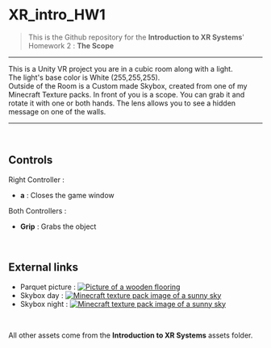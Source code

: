 # XR_intro_HW1
> This is the Github repository for the **Introduction to XR Systems**' Homework 2 : **The Scope**

___

This is a Unity VR project you are in a cubic room along with a light.<br>
The light's base color is White (255,255,255). <br>
Outside of the Room is a Custom made Skybox, created from one of my Minecraft Texture packs.
In front of you is a scope. You can grab it and rotate it with one or both hands.
The lens allows you to see a hidden message on one of the walls.

___
<br>

## Controls

Right Controller :
- **a** : Closes the game window

Both Controllers :
- **Grip** : Grabs the object

<br>

## External links
- Parquet picture : [![Picture of a wooden flooring](https://i.pinimg.com/originals/f8/65/e7/f865e77cc14c65019d8b0dd1a0afa6e0.jpg)](https://i.pinimg.com/originals/f8/65/e7/f865e77cc14c65019d8b0dd1a0afa6e0.jpg)
- Skybox day : [![Minecraft texture pack image of a sunny sky](https://imgur.com/451CJDs.png)](https://imgur.com/451CJDs)
- Skybox night : [![Minecraft texture pack image of a sunny sky](https://imgur.com/WoUMuBf.png)](https://imgur.com/WoUMuBf)

<br>

All other assets come from the **Introduction to XR Systems** assets folder.
